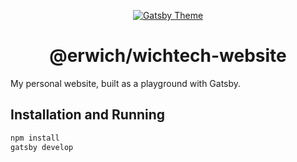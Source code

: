 <p align="center">
  <a href="https://themes.lekoarts.de">
    <img alt="Gatsby Theme" src="https://img.lekoarts.de/gatsby/gatsby-themes-illustration.png" />
  </a>
</p>
<h1 align="center">
  @erwich/wichtech-website
</h1>


My personal website, built as a playground with Gatsby.


## Installation and Running

```sh
npm install
gatsby develop
```